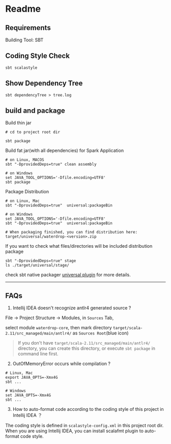 # Readme

## Requirements

Building Tool: SBT

## Coding Style Check

```
sbt scalastyle
```
## Show Dependency Tree

```
sbt dependencyTree > tree.log
```

## build and package

Build thin jar

```
# cd to project root dir

sbt package
```

Build fat jar(with all dependencies) for Spark Application

```
# on Linux, MACOS
sbt "-DprovidedDeps=true" clean assembly

# on Windows
set JAVA_TOOL_OPTIONS='-Dfile.encoding=UTF8'
sbt package
```

Package Distribution

```
# on Linux, Mac
sbt "-DprovidedDeps=true"  universal:packageBin

# on Windows
set JAVA_TOOL_OPTIONS='-Dfile.encoding=UTF8'
sbt "-DprovidedDeps=true"  universal:packageBin

# When packaging finished, you can find distribution here:
target/universal/waterdrop-<version>.zip
```

If you want to check what files/directories will be included distribution package

```
sbt "-DprovidedDeps=true" stage
ls ./target/universal/stage/
```

check sbt native packager [universal plugin](http://www.scala-sbt.org/sbt-native-packager/formats/universal.html#universal-plugin) for more details.

---

## FAQs

1.  Intellij IDEA doesn't recognize antlr4 generated source ?

File -> Project Structure -> Modules, in `Sources` Tab, 

select module `waterdrop-core`, then
mark directory `target/scala-2.11/src_managed/main/antlr4/` as `Sources Root`(blue icon)

> If you don't have `target/scala-2.11/src_managed/main/antlr4/` directory, you can create this directory,
or execute `sbt package` in command line first.

2.  OutOfMemoryError occurs while compilation ?

```
# Linux, Mac
export JAVA_OPTS=-Xmx4G
sbt ...

# Windows
set JAVA_OPTS=-Xmx4G
sbt ...
```

3. How to auto-format code according to the coding style of this project in Intellij IDEA ？

The coding style is defined in `scalastyle-config.xml` in this project root dir. 
When you are using Intellij IDEA, you can install scalafmt plugin to auto-format code style.

